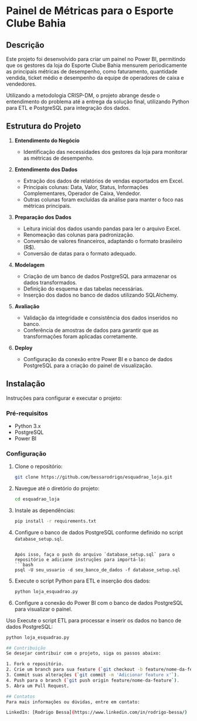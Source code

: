 # Painel de Métricas para o Esporte Clube Bahia

## Descrição
Este projeto foi desenvolvido para criar um painel no Power BI, permitindo que os gestores da loja do Esporte Clube Bahia mensurem periodicamente as principais métricas de desempenho, como faturamento, quantidade vendida, ticket médio e desempenho da equipe de operadores de caixa e vendedores. 

Utilizando a metodologia CRISP-DM, o projeto abrange desde o entendimento do problema até a entrega da solução final, utilizando Python para ETL e PostgreSQL para integração dos dados.

## Estrutura do Projeto
1. **Entendimento do Negócio**
   - Identificação das necessidades dos gestores da loja para monitorar as métricas de desempenho.

2. **Entendimento dos Dados**
   - Extração dos dados de relatórios de vendas exportados em Excel.
   - Principais colunas: Data, Valor, Status, Informações Complementares, Operador de Caixa, Vendedor.
   - Outras colunas foram excluídas da análise para manter o foco nas métricas principais.

3. **Preparação dos Dados**
   - Leitura inicial dos dados usando pandas para ler o arquivo Excel.
   - Renomeação das colunas para padronização.
   - Conversão de valores financeiros, adaptando o formato brasileiro (R$).
   - Conversão de datas para o formato adequado.

4. **Modelagem**
   - Criação de um banco de dados PostgreSQL para armazenar os dados transformados.
   - Definição do esquema e das tabelas necessárias.
   - Inserção dos dados no banco de dados utilizando SQLAlchemy.

5. **Avaliação**
   - Validação da integridade e consistência dos dados inseridos no banco.
   - Conferência de amostras de dados para garantir que as transformações foram aplicadas corretamente.

6. **Deploy**
   - Configuração da conexão entre Power BI e o banco de dados PostgreSQL para a criação do painel de visualização.

## Instalação
Instruções para configurar e executar o projeto:

### Pré-requisitos
- Python 3.x
- PostgreSQL
- Power BI

### Configuração
1. Clone o repositório:
    ```bash
    git clone https://github.com/bessarodrigo/esquadrao_loja.git
    ```

2. Navegue até o diretório do projeto:
    ```bash
    cd esquadrao_loja
    ```

3. Instale as dependências:
    ```bash
    pip install -r requirements.txt
    ```

4. Configure o banco de dados PostgreSQL conforme definido no script `database_setup.sql`.
    ```

    Após isso, faça o push do arquivo `database_setup.sql` para o repositório e adicione instruções para importá-lo:
    ```bash
    psql -U seu_usuario -d seu_banco_de_dados -f database_setup.sql
    ```

5. Execute o script Python para ETL e inserção dos dados:
    ```bash
    python loja_esquadrao.py
    ```

6. Configure a conexão do Power BI com o banco de dados PostgreSQL para visualizar o painel.

Uso
Execute o script ETL para processar e inserir os dados no banco de dados PostgreSQL:

```bash
python loja_esquadrao.py

## Contribuição
Se desejar contribuir com o projeto, siga os passos abaixo:

1. Fork o repositório.
2. Crie um branch para sua feature (`git checkout -b feature/nome-da-feature`).
3. Commit suas alterações (`git commit -m 'Adicionar feature x'`).
4. Push para o branch (`git push origin feature/nome-da-feature`).
5. Abra um Pull Request.

## Contatos
Para mais informações ou dúvidas, entre em contato:

LinkedIn: [Rodrigo Bessa](https://www.linkedin.com/in/rodrigo-bessa/)
